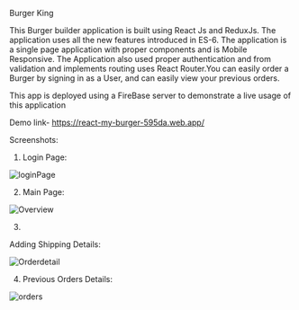Burger King

This  Burger builder application is built using React Js and ReduxJs. The application uses all the new features introduced in ES-6. The application is a single page application with proper components and is Mobile Responsive. The Application also used proper authentication and from validation and implements routing uses React Router.You can easily order a Burger by signing in as a User, and can easily view your previous orders.

This app is deployed using a FireBase server to demonstrate a live usage of this application 

Demo link- https://react-my-burger-595da.web.app/

Screenshots:
1. Login Page:

![loginPage](https://user-images.githubusercontent.com/78310444/127481756-f78e90f1-b038-4499-8a3e-d9e6d1119bd9.PNG)

2. Main Page:

![Overview](https://user-images.githubusercontent.com/78310444/127474976-97e124d7-0045-474f-96bf-b5ee273ceda3.PNG)

3.
Adding Shipping Details:

![Orderdetail](https://user-images.githubusercontent.com/78310444/127475725-17e819b4-f4b6-4a01-904c-56c560b71ba8.PNG)

4. Previous Orders Details:

![orders](https://user-images.githubusercontent.com/78310444/127481854-ecc6d3b7-f1eb-4a30-8e84-e1e3a992a234.PNG)
 
